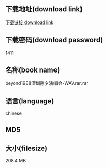 ## 下载地址(download link)
[下载链接 download link](https://voluble-croquembouche-d321dc.netlify.app/?s=beyond1988%E6%B7%B1%E5%9C%B3%E9%99%A4%E5%A4%95%E6%BC%94%E5%94%B1%E4%BC%9A-WAV.rar)

## 下载密码(download password)
1411

## 名称(book name)
beyond1988深圳除夕演唱会-WAV.rar.rar

## 语言(language)
chinese

## MD5


## 大小(filesize)
208.4 MB
